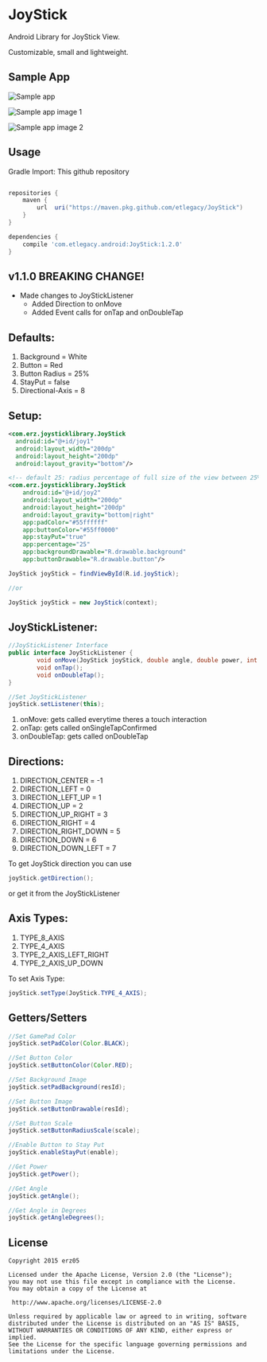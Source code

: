 # JoyStick
Android Library for JoyStick View.

Customizable, small and lightweight.

## Sample App
![Sample app](/app/src/main/res/mipmap-xxxhdpi/ic_launcher.png "Sample App image")

![Sample app image 1](/images/Screenshot_2015-10-30-21-43-47.png "Sample app image 1")

![Sample app image 2](/images/Screenshot_2015-11-02-18-05-49.png "Sample app image 2")

## Usage
Gradle Import: This github repository

```groovy

repositories {
    maven {
        url  uri("https://maven.pkg.github.com/etlegacy/JoyStick")
    }
}

dependencies {
    compile 'com.etlegacy.android:JoyStick:1.2.0'
}
```

## v1.1.0 BREAKING CHANGE!

* Made changes to JoyStickListener
  * Added Direction to onMove
  * Added Event calls for onTap and onDoubleTap

## Defaults:

1. Background = White
2. Button = Red
3. Button Radius = 25%
4. StayPut = false
5. Directional-Axis = 8

## Setup:

```xml
<com.erz.joysticklibrary.JoyStick
  android:id="@+id/joy1"
  android:layout_width="200dp"
  android:layout_height="200dp"
  android:layout_gravity="bottom"/>

<!-- default 25: radius percentage of full size of the view between 25% and 50% -->
<com.erz.joysticklibrary.JoyStick
    android:id="@+id/joy2"
    android:layout_width="200dp"
    android:layout_height="200dp"
    android:layout_gravity="bottom|right"
    app:padColor="#55ffffff"
    app:buttonColor="#55ff0000"
    app:stayPut="true"
    app:percentage="25"
    app:backgroundDrawable="R.drawable.background"
    app:buttonDrawable="R.drawable.button"/>
```

```java
JoyStick joyStick = findViewById(R.id.joyStick);

//or 

JoyStick joyStick = new JoyStick(context);
```

## JoyStickListener:

```java
//JoyStickListener Interface
public interface JoyStickListener {
        void onMove(JoyStick joyStick, double angle, double power, int direction);
        void onTap();
        void onDoubleTap();
}

//Set JoyStickListener
joyStick.setListener(this);
```
1. onMove: gets called everytime theres a touch interaction
2. onTap: gets called onSingleTapConfirmed
3. onDoubleTap: gets called onDoubleTap

## Directions:
1. DIRECTION_CENTER = -1
2. DIRECTION_LEFT = 0
3. DIRECTION_LEFT_UP = 1
4. DIRECTION_UP = 2
5. DIRECTION_UP_RIGHT = 3 
6. DIRECTION_RIGHT = 4
7. DIRECTION_RIGHT_DOWN = 5 
8. DIRECTION_DOWN = 6
9. DIRECTION_DOWN_LEFT = 7

To get JoyStick direction you can use

```java
joyStick.getDirection();
```
or get it from the JoyStickListener

## Axis Types:
1. TYPE_8_AXIS 
2. TYPE_4_AXIS 
3. TYPE_2_AXIS_LEFT_RIGHT 
4. TYPE_2_AXIS_UP_DOWN

To set Axis Type:

```java
joyStick.setType(JoyStick.TYPE_4_AXIS);
```

## Getters/Setters

```java
//Set GamePad Color
joyStick.setPadColor(Color.BLACK);

//Set Button Color
joyStick.setButtonColor(Color.RED);

//Set Background Image
joyStick.setPadBackground(resId);

//Set Button Image
joyStick.setButtonDrawable(resId);

//Set Button Scale
joyStick.setButtonRadiusScale(scale);

//Enable Button to Stay Put
joyStick.enableStayPut(enable);

//Get Power
joyStick.getPower();

//Get Angle
joyStick.getAngle();

//Get Angle in Degrees
joyStick.getAngleDegrees();
```

## License
    Copyright 2015 erz05

    Licensed under the Apache License, Version 2.0 (the "License");
    you may not use this file except in compliance with the License.
    You may obtain a copy of the License at

     http://www.apache.org/licenses/LICENSE-2.0

    Unless required by applicable law or agreed to in writing, software
    distributed under the License is distributed on an "AS IS" BASIS,
    WITHOUT WARRANTIES OR CONDITIONS OF ANY KIND, either express or implied.
    See the License for the specific language governing permissions and
    limitations under the License.
